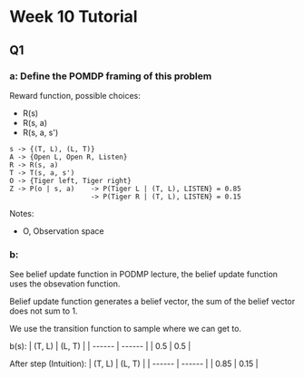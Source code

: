 # Week 10 Tutorial

## Q1

### a: Define the POMDP framing of this problem

Reward function, possible choices:
- R(s)
- R(s, a)
- R(s, a, s')

```
s -> {(T, L), (L, T)}
A -> {Open L, Open R, Listen}
R -> R(s, a)
T -> T(s, a, s')
O -> {Tiger left, Tiger right}
Z -> P(o | s, a)    -> P(Tiger L | (T, L), LISTEN} = 0.85
                    -> P(Tiger R | (T, L), LISTEN} = 0.15
```

Notes:
- O, Observation space

### b: 

See belief update function in PODMP lecture, the belief update function
uses the obsevation function.

Belief update function generates a belief vector, the sum of the belief vector does not sum to 1.

We use the transition function to sample where we can get to.

b(s):
| (T, L) | (L, T) |
| ------ | ------ |
| 0.5    | 0.5    |

After step (Intuition):
| (T, L) | (L, T) |
| ------ | ------ |
| 0.85   | 0.15   |
